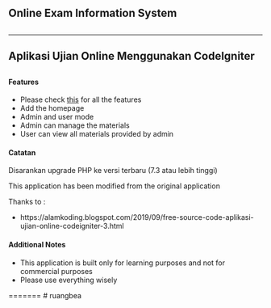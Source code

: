 <h2>Online Exam Information System<h2>
  <hr>
<h2>Aplikasi Ujian Online Menggunakan CodeIgniter<h2>

<h4>Features</h4>
<ul>
  <li>Please check <a href="https://github.com/arfandotid/ujian-online-ci">this</a> for all the features</li>
  <li>Add the homepage</li>
  <li>Admin and user mode</li>
  <li>Admin can manage the materials</li>
  <li>User can view all materials provided by admin</li>
</ul>

<h4>Catatan</h4>
<p>Disarankan upgrade PHP ke versi terbaru (7.3 atau lebih tinggi)</p>
<p>This application has been modified from the original application</p>

Thanks to :

<ul>
<li>https://alamkoding.blogspot.com/2019/09/free-source-code-aplikasi-ujian-online-codeigniter-3.html</li>
</ul>

<h4>Additional Notes</h4>
<ul>
  <li>This application is built only for learning purposes and not for commercial purposes</li>
  <li>Please use everything wisely</li>
</ul>
=======
# ruangbea
